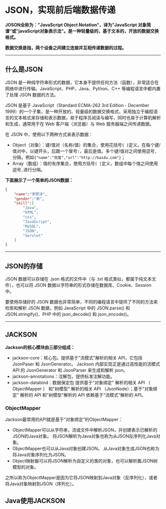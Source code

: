 # JSON，实现前后端数据传递

**JOSON全称为：”JavaScript Object Notation“，译为”JavaScript 对象简谱“或”javaScript对象表示法”。是一种轻量级的，基于文本的，开放的数据交换格式。**

**数据交换是指，两个设备之间建立连接并互相传递数据的过程。**

****

## 什么是JSON

JSON 是一种纯字符串形式的数据，它本身不提供任何方法（函数），非常适合在网络中进行传输。JavaScript、PHP、Java、Python、C++ 等编程语言中都内置了处理 JSON 数据的方法。

JSON 是基于 JavaScript（Standard ECMA-262 3rd Edition - December 1999）的一个子集，是一种开放的、轻量级的数据交换格式，采用独立于编程语言的文本格式来存储和表示数据，易于程序员阅读与编写，同时也易于计算机解析和生成，通常用于在 Web 客户端（浏览器）与 Web 服务器端之间传递数据。

在 JSON 中，使用以下两种方式来表示数据：

- Object（对象）：键/值对（名称/值）的集合，使用花括号`{ }`定义。在每个键/值对中，以键开头，后跟一个冒号`:`，最后是值。多个键/值对之间使用逗号`,`分隔，例如`{"name":"百度","url":"http://baidu.com"}`；
- Array（数组）：值的有序集合，使用方括号`[ ]`定义，数组中每个值之间使用逗号`,`进行分隔。

**下面展示了一个简单的JSON数据：**

```json
{
    "name":"李赞洋",
    "gender":"男",
    "skill":[
        "Java",
        "HTML",
        "css",
        "JavaScript",
        "MySQL",
        "JSON",
        "Servlet"
    ]
}
```



****

## JSON的存储

JSON 数据可以存储在 .json 格式的文件中（与 .txt 格式类似，都属于纯文本文件），也可以将 JSON 数据以字符串的形式存储在数据库、Cookie、Session 中。

要使用存储好的 JSON 数据也非常简单，不同的编程语言中提供了不同的方法来检索和解析 JSON 数据，例如 JavaScript 中的 JSON.parse() 和 JSON.stringify()、PHP 中的 json_decode() 和 json_encode()。



****

## JACKSON

**Jackson的核心模块由三部分组成：**

- jackson-core：核心包。提供基于"流模式"解析的相关 API，它包括 JsonPaser 和 JsonGenerator。 Jackson 内部实现正是通过高性能的流模式 API 的 JsonGenerator 和 JsonParser 来生成和解析 json。
- jackson-annotations：注解包，提供标准注解功能。
- jackson-databind：数据保定包 提供基于"对象绑定" 解析的相关 API （ ObjectMapper ） 和"树模型" 解析的相关 API （JsonNode）；基于"对象绑定" 解析的 API 和"树模型"解析的 API 依赖基于"流模式"解析的 API。

### ObjectMapper

Jackson最常用的API就是基于“对象绑定”的ObjectMapper：

- ObjectMapper可以从字符串，流或文件中解析JSON，并创建表示已解析的JSON的Java对象。 将JSON解析为Java对象也称为从JSON反序列化Java对象。
- ObjectMapper也可以从Java对象创建JSON。 从Java对象生成JSON也称为将Java对象序列化为JSON。
- Object映射器可以将JSON解析为自定义的类的对象，也可以解析置JSON树模型的对象。

之所以称为ObjectMapper是因为它将JSON映射到Java对象（反序列化），或者将Java对象映射到JSON（序列化）。

## Java使用JACKSON

